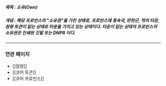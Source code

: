 ##### 제목 : 소유(Own)
##### 개념 : 해당 프로빈스의 "소유권"을 가진 상태로, 프로빈스에 종속국, 반란군, 적의 타운, 점령 토큰이 없는 상태로 타운을 가지고 있는 상태이다. 타운이 없는 상태의 프로빈스의 소유권은 인쇄된 깃발 또는 DNPR 이다.

--- 

### 연관 페이지
- [[점령]]
- [[코어 토큰]]
- [[코어 프로빈스]]
